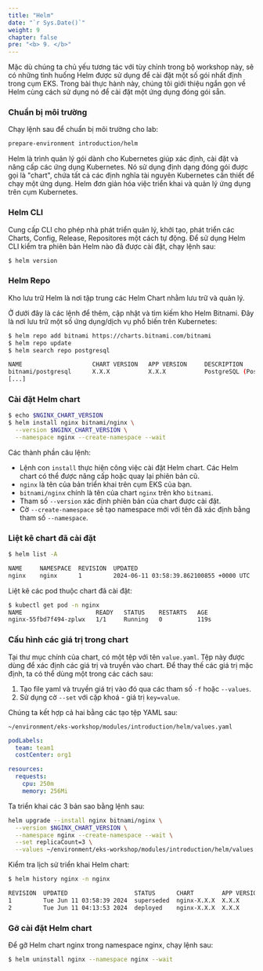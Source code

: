 ```yaml
---
title: "Helm"
date: "`r Sys.Date()`"
weight: 9
chapter: false
pre: "<b> 9. </b>"
---
```


Mặc dù chúng ta chủ yếu tương tác với tùy chỉnh trong bộ workshop này, sẽ có những tình huống Helm được sử dụng để cài đặt một số gói nhất định trong cụm EKS. Trong bài thực hành này, chúng tôi giới thiệu ngắn gọn về Helm cùng cách sử dụng nó để cài đặt một ứng dụng đóng gói sẵn.

### Chuẩn bị môi trường
Chạy lệnh sau để chuẩn bị môi trường cho lab:
```bash
prepare-environment introduction/helm
```
Helm là trình quản lý gói dành cho Kubernetes giúp xác định, cài đặt và nâng cấp các ứng dụng Kubernetes. Nó sử dụng định dạng đóng gói được gọi là "chart", chứa tất cả các định nghĩa tài nguyên Kubernetes cần thiết để chạy một ứng dụng. Helm đơn giản hóa việc triển khai và quản lý ứng dụng trên cụm Kubernetes.

### Helm CLI
Cung cấp CLI cho phép nhà phát triển quản lý, khởi tạo, phát triển các Charts, Config, Release, Repositores một cách tự động.
Để sử dụng Helm CLI kiểm tra phiên bản Helm nào đã được cài đặt, chạy lệnh sau:

```bash
$ helm version
```

### Helm Repo
Kho lưu trữ Helm là nơi tập trung các Helm Chart nhằm lưu trữ và quản lý.

Ở dưới đây là các lệnh để thêm, cập nhật và tìm kiếm kho Helm Bitnami. Đây là nơi lưu trữ một số ứng dụng/dịch vụ phổ biến trên Kubernetes:

```bash
$ helm repo add bitnami https://charts.bitnami.com/bitnami
$ helm repo update
$ helm search repo postgresql

NAME                    CHART VERSION   APP VERSION     DESCRIPTION
bitnami/postgresql      X.X.X           X.X.X           PostgreSQL (Postgres) is an open source object-...
[...]
```

### Cài đặt Helm chart
```bash
$ echo $NGINX_CHART_VERSION
$ helm install nginx bitnami/nginx \
  --version $NGINX_CHART_VERSION \
  --namespace nginx --create-namespace --wait
```
Các thành phần câu lệnh:

- Lệnh con `install` thực hiện công việc cài đặt Helm chart. Các Helm chart có thể được nâng cấp hoặc quay lại phiên bản cũ.
-  `nginx` là tên của bản triển khai trên cụm EKS của bạn.
-  `bitnami/nginx` chính là tên của chart `nginx` trên kho `bitnami`.
- Tham số `--version` xác định phiên bản của chart được cài đặt.
- Cờ `--create-namespace` sẽ tạo namespace mới với tên đã xác định bằng tham số `--namespace`.

### Liệt kê chart đã cài đặt
```bash
$ helm list -A

NAME 	 NAMESPACE  REVISION  UPDATED                                  STATUS    CHART         APP VERSION
nginx	 nginx      1         2024-06-11 03:58:39.862100855 +0000 UTC  deployed  nginx-X.X.X   X.X.X
```
Liệt kê các pod thuộc chart đã cài đặt:

```bash
$ kubectl get pod -n nginx
NAME                     READY   STATUS    RESTARTS   AGE
nginx-55fbd7f494-zplwx   1/1     Running   0          119s
```

### Cấu hình các giá trị trong chart
Tại thư mục chính của chart, có một tệp với tên `value.yaml`. Tệp này được dùng để xác định các giá trị và truyền vào chart. Để thay thế các giá trị mặc định, ta có thể dùng một trong các cách sau:

1. Tạo file yaml và truyền giá trị vào đó qua các tham số `-f` hoặc `--values`.
2. Sử dụng cờ `--set` với cặp khoá - giá trị `key=value`.

Chúng ta kết hợp cả hai bằng các tạo tệp YAML sau:
```file
~/environment/eks-workshop/modules/introduction/helm/values.yaml
```
```yaml
podLabels:
  team: team1
  costCenter: org1

resources:
  requests:
    cpu: 250m
    memory: 256Mi
```

Ta triển khai các 3 bản sao bằng lệnh sau:
```bash
helm upgrade --install nginx bitnami/nginx \
  --version $NGINX_CHART_VERSION \
  --namespace nginx --create-namespace --wait \
  --set replicaCount=3 \
  --values ~/environment/eks-workshop/modules/introduction/helm/values.yaml
```

Kiểm tra lịch sử triển khai Helm chart:
```bash
$ helm history nginx -n nginx

REVISION  UPDATED                   STATUS      CHART        APP VERSION  DESCRIPTION
1         Tue Jun 11 03:58:39 2024  superseded  nginx-X.X.X  X.X.X       Install complete
2         Tue Jun 11 04:13:53 2024  deployed    nginx-X.X.X  X.X.X       Upgrade complete
```

### Gỡ cài đặt Helm chart
Để gỡ Helm chart nginx trong namespace nginx, chạy lệnh sau:

```bash
$ helm uninstall nginx --namespace nginx --wait
```